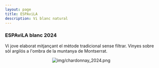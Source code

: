 ```yaml
---
layout: page
title: ESPAviLA 
description: Vi blanc natural 
---
```


### ESPAviLA blanc 2024

Vi jove elaborat mitjançant el mètode tradicional sense filtrar. Vinyes sobre sòl argilós a l'ombra de la muntanya de Montserrat.

<center><img class="ipsImage" src="https://torresdelaserra.github.io/img/chardonnay_2024.png" alt="img/chardonnay_2024.png"></center>
